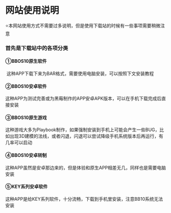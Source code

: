 # 网站使用说明

⭐本网站使用方式不需要过多说明，但是使用下载站的时候有一些事项需要稍微注意

### 首先是下载站中的各项分类

#### ①BBOS10原生软件

​     这种APP下载下来为BAR格式，需要使用电脑安装，可以按照下文安装教程

#### ②BBOS10安卓软件

​     这种APP为测试完善或为黑莓制作的APP安卓APK版本，可以在手机下载完成后直接安装

#### ③BBOS10原生游戏

​      这种游戏大多为Playbook制作，如果强制安装到手机上可能会产生一些BUG，比如出现3D建模的法线，或者闪退，闪退可以尝试降级手机系统版本后再运行，有几率可以启动

#### ④BBOS10安卓转制

​       这种APP虽然是安卓那边来的，但是体验和原生APP相差无几，同样也是需要电脑安装

#### ⑤KEY系列安卓软件

​       这种APP是给KEY系列软件，十分流畅，下载到手机里安装，注意BB10系统无法安装
